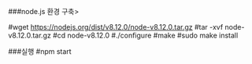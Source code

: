 


###node.js 환경 구축>  

#wget https://nodejs.org/dist/v8.12.0/node-v8.12.0.tar.gz
#tar -xvf node-v8.12.0.tar.gz
#cd node-v8.12.0
#./configure
#make
#sudo make install

###실행
#npm start 



